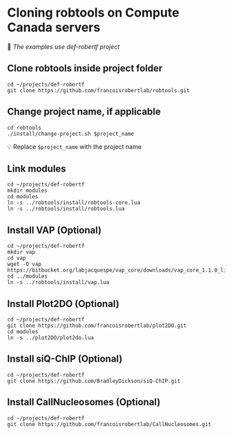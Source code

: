 # Cloning robtools on Compute Canada servers

:memo: *The examples use def-robertf project*


## Clone robtools inside project folder

```shell
cd ~/projects/def-robertf
git clone https://github.com/francoisrobertlab/robtools.git
```


## Change project name, if applicable

```shell
cd robtools
./install/change-project.sh $project_name
```

:bulb: Replace `$project_name` with the project name


## Link modules

```shell
cd ~/projects/def-robertf
mkdir modules
cd modules
ln -s ../robtools/install/robtools-core.lua
ln -s ../robtools/install/robtools.lua
```


## Install VAP (Optional)

```shell
cd ~/projects/def-robertf
mkdir vap
cd vap
wget -O vap https://bitbucket.org/labjacquespe/vap_core/downloads/vap_core_1.1.0_linux64
cd ../modules
ln -s ../robtools/install/vap.lua
```


## Install Plot2DO (Optional)

```shell
cd ~/projects/def-robertf
git clone https://github.com/francoisrobertlab/plot2DO.git
cd modules
ln -s ../plot2DO/plot2do.lua
```


## Install siQ-ChIP (Optional)

```shell
cd ~/projects/def-robertf
git clone https://github.com/BradleyDickson/siQ-ChIP.git
```


## Install CallNucleosomes (Optional)

```shell
cd ~/projects/def-robertf
git clone https://github.com/francoisrobertlab/CallNucleosomes.git
```

